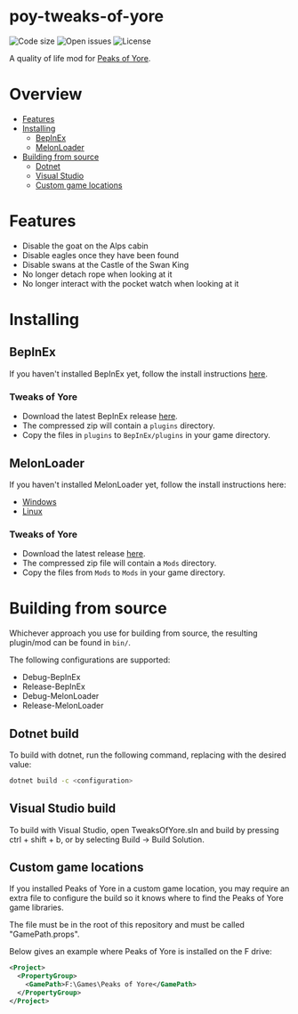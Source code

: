 # poy-tweaks-of-yore
![Code size](https://img.shields.io/github/languages/code-size/Kaden5480/poy-tweaks-of-yore?color=5c85d6)
![Open issues](https://img.shields.io/github/issues/Kaden5480/poy-tweaks-of-yore?color=d65c5c)
![License](https://img.shields.io/github/license/Kaden5480/poy-tweaks-of-yore?color=a35cd6)

A quality of life mod for
[Peaks of Yore](https://store.steampowered.com/app/2236070/).

# Overview
- [Features](#features)
- [Installing](#installing)
    - [BepInEx](#bepinex)
    - [MelonLoader](#melonloader)
- [Building from source](#building-from-source)
    - [Dotnet](#dotnet-build)
    - [Visual Studio](#visual-studio-build)
    - [Custom game locations](#custom-game-locations)

# Features
- Disable the goat on the Alps cabin
- Disable eagles once they have been found
- Disable swans at the Castle of the Swan King
- No longer detach rope when looking at it
- No longer interact with the pocket watch when looking at it

# Installing
## BepInEx
If you haven't installed BepInEx yet, follow the install instructions
[here](https://github.com/Kaden5480/modloader-instructions#bepinex).

### Tweaks of Yore
- Download the latest BepInEx release
[here](https://github.com/Kaden5480/poy-tweaks-of-yore/releases).
- The compressed zip will contain a `plugins` directory.
- Copy the files in `plugins` to `BepInEx/plugins` in your game directory.

## MelonLoader
If you haven't installed MelonLoader yet, follow the install instructions here:
- [Windows](https://github.com/Kaden5480/modloader-instructions#melonloader-windows)
- [Linux](https://github.com/Kaden5480/modloader-instructions#melonloader-linux)

### Tweaks of Yore
- Download the latest release
[here](https://github.com/Kaden5480/poy-tweaks-of-yore/releases).
- The compressed zip file will contain a `Mods` directory.
- Copy the files from `Mods` to `Mods` in your game directory.

# Building from source
Whichever approach you use for building from source, the resulting
plugin/mod can be found in `bin/`.

The following configurations are supported:
- Debug-BepInEx
- Release-BepInEx
- Debug-MelonLoader
- Release-MelonLoader

## Dotnet build
To build with dotnet, run the following command, replacing
<configuration> with the desired value:
```sh
dotnet build -c <configuration>
```

## Visual Studio build
To build with Visual Studio, open TweaksOfYore.sln and build by pressing ctrl + shift + b,
or by selecting Build -> Build Solution.

## Custom game locations
If you installed Peaks of Yore in a custom game location, you may require
an extra file to configure the build so it knows where to find the Peaks of Yore game
libraries.

The file must be in the root of this repository and must be called "GamePath.props".

Below gives an example where Peaks of Yore is installed on the F drive:
```xml
<Project>
  <PropertyGroup>
    <GamePath>F:\Games\Peaks of Yore</GamePath>
  </PropertyGroup>
</Project>
```
